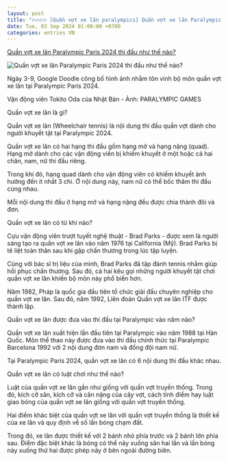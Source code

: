 ```yaml
---
layout: post
title: "🔥🔥🔥🔥 [Quần vợt xe lăn paralympics] Quần vợt xe lăn Paralympic Paris 2024 thi đấu như thế nào?"
date: Tue, 03 Sep 2024 01:00:00 +0700
categories: entries VN
---
```

[Quần vợt xe lăn Paralympic Paris 2024 thi đấu như thế nào?](https://muctim.tuoitre.vn/quan-vot-xe-lan-paralympic-paris-2024-thi-dau-nhu-the-nao-101240903095226887.htm)

![Quần vợt xe lăn Paralympic Paris 2024 thi đấu như thế nào?](https://cdn.tuoitre.vn/zoom/600_315/471584752817336320/2024/9/3/quan-vot-xe-lan-1725329683954140402652-239-0-1286-2000-crop-1725331411152396282882.jpg)

Ngày 3-9, Google Doodle công bố hình ảnh nhằm tôn vinh bộ môn quần vợt xe lăn tại Paralympic Paris 2024.

Vận động viên Tokito Oda của Nhật Bản - Ảnh: PARALYMPIC GAMES

Quần vợt xe lăn là gì?

Quần vợt xe lăn (Wheelchair tennis) là nội dung thi đấu quần vợt dành cho người khuyết tật tại Paralympic 2024.

Quần vợt xe lăn có hai hạng thi đấu gồm hạng mở và hạng nặng (quad). Hạng mở dành cho các vận động viên bị khiếm khuyết ở một hoặc cả hai chân, nam, nữ thi đấu riêng.

Trong khi đó, hạng quad dành cho vận động viên có khiếm khuyết ảnh hưởng đến ít nhất 3 chi. Ở nội dung này, nam nữ có thể bốc thăm thi đấu cùng nhau.

Mỗi nội dung thi đấu ở hạng mở và hạng nặng đều được chia thành đôi và đơn.

Quần vợt xe lăn có từ khi nào?

Cựu vận động viên trượt tuyết nghệ thuật - Brad Parks - được xem là người sáng tạo ra quần vợt xe lăn vào năm 1976 tại California (Mỹ). Brad Parks bị tê liệt toàn thân sau khi gặp chấn thương trong lúc tập luyện.

Cùng với bác sĩ trị liệu của mình, Brad Parks đã tập đánh tennis nhằm giúp hồi phục chấn thương. Sau đó, cả hai kêu gọi những người khuyết tật chơi quần vợt xe lăn khiến bộ môn này phổ biến hơn.

Năm 1982, Pháp là quốc gia đầu tiên tổ chức giải đấu chuyên nghiệp cho quần vợt xe lăn. Sau đó, năm 1992, Liên đoàn Quần vợt xe lăn ITF được thành lập.

Quần vợt xe lăn được đưa vào thi đấu tại Paralympic vào năm nào?

Quần vợt xe lăn xuất hiện lần đầu tiên tại Paralympic vào năm 1988 tại Hàn Quốc. Môn thể thao này được đưa vào thi đấu chính thức tại Paralympic Barcelona 1992 với 2 nội dung đơn nam và đồng đội nam nữ.

Tại Paralympic Paris 2024, quần vợt xe lăn có 6 nội dung thi đấu khác nhau.

Quần vợt xe lăn có luật chơi như thế nào?

Luật của quần vợt xe lăn gần như giống với quần vợt truyền thống. Trong đó, kích cỡ sân, kích cỡ và cân nặng của cây vợt, cách tính điểm hay luật giao bóng của quần vợt xe lăn giống với quần vợt truyền thống.

Hai điểm khác biệt của quần vợt xe lăn với quần vợt truyền thống là thiết kế của xe lăn và quy định về số lần bóng chạm đất.

Trong đó, xe lăn được thiết kế với 2 bánh nhỏ phía trước và 2 bánh lớn phía sau. Điểm đặc biệt khác là bóng có thể nảy xuống sân hai lần và lần bóng nảy xuống thứ hai được phép nảy ở bên ngoài đường biên.

